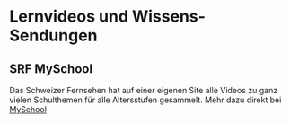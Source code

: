 # Lernvideos und Wissens-Sendungen

## SRF MySchool

Das Schweizer Fernsehen hat auf einer eigenen Site alle Videos zu ganz vielen Schulthemen für alle Altersstufen gesammelt. Mehr dazu direkt bei [MySchool](https://www.srf.ch/sendungen/myschool)
